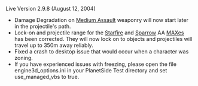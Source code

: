 Live Version 2.9.8 (August 12, 2004)

- Damage Degradation on [Medium Assault](Medium_Assault.md) weaponry will now
  start later in the projectile's path.
- Lock-on and projectile range for the [Starfire](Starfire.md) and
  [Sparrow](Sparrow.md) AA [MAXes](../items/Mechanized_Assault_Exo-Suit.md) has
  been corrected. They will now lock on to objects and projectiles will travel
  up to 350m away reliably.
- Fixed a crash to desktop issue that would occur when a character was zoning.
- If you have experienced issues with freezing, please open the file
  engine3d_options.ini in your PlanetSide Test directory and set use_managed_vbs
  to true.

<!--[category:Patches](category:Patches.md)-->
